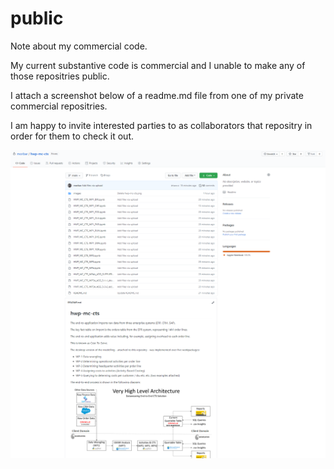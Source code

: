 # public
Note about my commercial code.

My current substantive code is commercial and I unable to make any of those repositries public.

I attach a screenshot below of a readme.md file from one of my private commercial repositries.

I am happy to invite interested parties to as collaborators that repositry in order for them to check it out.

![](images/codebase_red.png)



